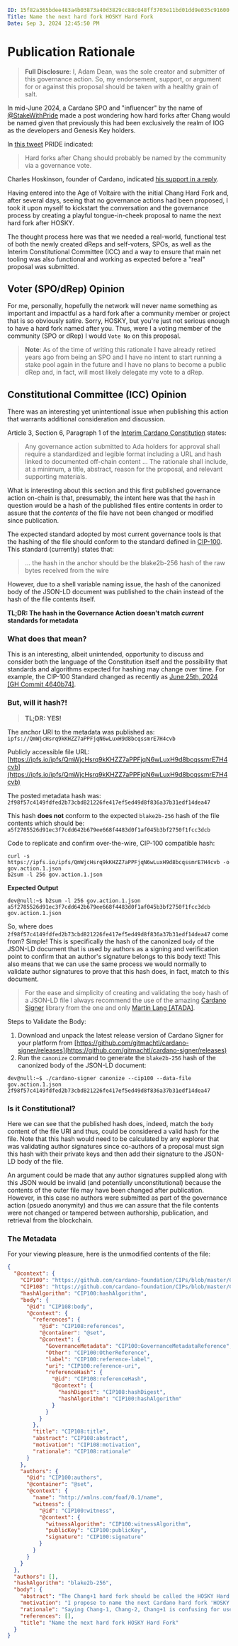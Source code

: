 ```yaml
ID: 15f82a365bdee483a4b03873a40d3829cc88c048ff3703e11bd01dd9e035c91600
Title: Name the next hard fork HOSKY Hard Fork
Date: Sep 3, 2024 12:45:50 PM
```

# Publication Rationale

> **Full Disclosure**: I, Adam Dean, was the sole creator and submitter of this
> governance action. So, my endorsement, support, or argument for or against
> this proposal should be taken with a healthy grain of salt.

In mid-June 2024, a Cardano SPO and "influencer" by the name
of [@StakeWithPride](https://x.com/StakeWithPride) made a post wondering how
hard forks after Chang would be named given that previously this had been
exclusively the realm of IOG as the developers and Genesis Key holders.

In [this tweet](https://x.com/StakeWithPride/status/1800618878243942620) PRIDE
indicated:

> Hard forks after Chang should probably be named by the community via a
> governance vote.

Charles Hoskinson, founder of Cardano, indicated
[his support in a reply](https://x.com/IOHK_Charles/status/1800894722527080700).

Having entered into the Age of Voltaire with the initial Chang Hard Fork and,
after several days, seeing that no governance actions had been proposed, I took
it upon myself to kickstart the conversation and the governance process by
creating a playful tongue-in-cheek proposal to name the next hard fork after
HOSKY.

The thought process here was that we needed a real-world, functional test of
both the newly created dReps and self-voters, SPOs, as well as the Interim
Constitutional Committee (ICC) and a way to ensure that main net tooling was
also functional and working as expected before a "real" proposal was submitted.

## Voter (SPO/dRep) Opinion

For me, personally, hopefully the network will never name something as important
and impactful as a hard fork after a community member or project that is so
obviously satire. Sorry, HOSKY, but you're just not serious enough to have a
hard fork named after you. Thus, were I a voting member of the community (SPO or
dRep) I would `Vote No` on this proposal.

> **Note**: As of the time of writing this rationale I have already retired
> years ago from being an SPO and I have no intent to start running a stake pool
> again in the future and I have no plans to become a public dRep and, in fact,
> will most likely delegate my vote to a dRep.

## Constitutional Committee (ICC) Opinion

There was an interesting yet unintentional issue when publishing this action
that warrants additional consideration and discussion.

Article 3, Section 6, Paragraph 1 of the
[Interim Cardano Constitution](https://constitution.gov.tools/en/interim-constitution#section-6)
states:
> Any governance action submitted to Ada holders for approval shall require a
> standardized and legible format including a URL and hash linked to documented
> off-chain content ... The rationale shall include, at a
> minimum, a title, abstract, reason for the proposal, and relevant supporting
> materials.

What is interesting about this section and this first published governance
action on-chain is that, presumably, the intent here was that the `hash` in
question would be a hash of the published files entire contents in order to
assure that the _contents_ of the file have not been changed or modified since
publication.

The expected standard adopted by most current governance tools is that the
hashing of the file should conform to the standard defined in
[CIP-100](https://github.com/cardano-foundation/CIPs/tree/master/CIP-0100#hashing-and-signatures).
This standard (currently) states that:

> ... the hash in the anchor should be the blake2b-256 hash of the raw bytes
> received from the wire

However, due to a shell variable naming issue, the hash of the canonized body of
the JSON-LD document was published to the chain instead of the hash of the file
contents itself.

**TL;DR: The hash in the Governance Action doesn't match _current_ standards for
metadata**

### What does that mean?

This is an interesting, albeit unintended, opportunity to discuss and consider
both the language of the Constitution itself and the possibility that standards
and algorithms expected for hashing may change over time. For example, the
CIP-100 Standard changed as recently
as [June 25th, 2024 [GH Commit 4640b74]](https://github.com/cardano-foundation/CIPs/commit/4640b74025c4d7f233c47ebc8319e634d2de39de).

### But, will it hash?!

> **TL;DR: YES!**

The anchor URI to the metadata was published as:
`ipfs://QmWjcHsrq9kKHZZ7aPPFjqN6wLuxH9d8bcqssmrE7H4cvb`

Publicly accessible file
URL: [https://ipfs.io/ipfs/QmWjcHsrq9kKHZZ7aPPFjqN6wLuxH9d8bcqssmrE7H4cvb](https://ipfs.io/ipfs/QmWjcHsrq9kKHZZ7aPPFjqN6wLuxH9d8bcqssmrE7H4cvb)

The posted metadata hash was:
`2f98f57c4149fdfed2b73cbd821226fe417ef5ed49d8f836a37b31edf14dea47`

This hash **does not** conform to the expected `blake2b-256` hash of the file
contents which should be:
`a5f2785526d91ec3f7cdd642b679ee668f4483d0f1af045b3bf2750f1fcc3dcb`

Code to replicate and confirm over-the-wire, CIP-100 compatible hash:

```shell
curl -s https://ipfs.io/ipfs/QmWjcHsrq9kKHZZ7aPPFjqN6wLuxH9d8bcqssmrE7H4cvb -o gov.action.1.json
b2sum -l 256 gov.action.1.json
```

**Expected Output**

```shell
dev@null:~$ b2sum -l 256 gov.action.1.json
a5f2785526d91ec3f7cdd642b679ee668f4483d0f1af045b3bf2750f1fcc3dcb  gov.action.1.json
```

So, where
does `2f98f57c4149fdfed2b73cbd821226fe417ef5ed49d8f836a37b31edf14dea47`
come from? Simple! This is specifically the hash of the canonized `body` of the
JSON-LD document that is used by authors as a signing and verification point to
confirm that an author's signature belongs to this body text! This also means
that we can use the same process we would normally to validate author signatures
to prove that this hash does, in fact, match to this document.

> For the ease and simplicity of creating and validating the `body` hash of a
> JSON-LD file I always recommend the use of the amazing
> [Cardano Signer](https://github.com/gitmachtl/cardano-signer/releases)
> library from the one and
> only [Martin Lang [ATADA]](https://github.com/gitmachtl).

Steps to Validate the Body:

1. Download and unpack the latest release version of Cardano Signer for your
   platform from
   [https://github.com/gitmachtl/cardano-signer/releases](https://github.com/gitmachtl/cardano-signer/releases)
2. Run the `canonize` command to generate the `blake2b-256` hash of the
   canonized body of the JSON-LD document:

```shell
dev@null:~$ ./cardano-signer canonize --cip100 --data-file gov.action.1.json
2f98f57c4149fdfed2b73cbd821226fe417ef5ed49d8f836a37b31edf14dea47
```

### Is it Constitutional?

Here we can see that the published hash does, indeed, match the `body` content
of the file URI and thus, could be considered a valid hash for the file. Note
that this hash would need to be calculated by any explorer that was validating
author signatures since co-authors of a proposal must sign this hash with their
private keys and then add their signature to the JSON-LD body of the file.

An argument could be made that any author signatures supplied along with this
JSON would be invalid (and potentially unconstitutional) because the contents of
the outer file may have been changed after publication. However, in this case
no authors were submitted as part of the governance action (psuedo anonymity)
and thus we can assure that the file contents were not changed or tampered
between authorship, publication, and retrieval from the blockchain.

### The Metadata

For your viewing pleasure, here is the unmodified contents of the file:

```json
{
  "@context": {
    "CIP100": "https://github.com/cardano-foundation/CIPs/blob/master/CIP-0100/README.md#",
    "CIP108": "https://github.com/cardano-foundation/CIPs/blob/master/CIP-0108/README.md#",
    "hashAlgorithm": "CIP100:hashAlgorithm",
    "body": {
      "@id": "CIP108:body",
      "@context": {
        "references": {
          "@id": "CIP108:references",
          "@container": "@set",
          "@context": {
            "GovernanceMetadata": "CIP100:GovernanceMetadataReference",
            "Other": "CIP100:OtherReference",
            "label": "CIP100:reference-label",
            "uri": "CIP100:reference-uri",
            "referenceHash": {
              "@id": "CIP108:referenceHash",
              "@context": {
                "hashDigest": "CIP108:hashDigest",
                "hashAlgorithm": "CIP100:hashAlgorithm"
              }
            }
          }
        },
        "title": "CIP108:title",
        "abstract": "CIP108:abstract",
        "motivation": "CIP108:motivation",
        "rationale": "CIP108:rationale"
      }
    },
    "authors": {
      "@id": "CIP100:authors",
      "@container": "@set",
      "@context": {
        "name": "http://xmlns.com/foaf/0.1/name",
        "witness": {
          "@id": "CIP100:witness",
          "@context": {
            "witnessAlgorithm": "CIP100:witnessAlgorithm",
            "publicKey": "CIP100:publicKey",
            "signature": "CIP100:signature"
          }
        }
      }
    }
  },
  "authors": [],
  "hashAlgorithm": "blake2b-256",
  "body": {
    "abstract": "The Chang+1 hard fork should be called the HOSKY Hard Fork",
    "motivation": "I propose to name the next Cardano hard fork 'HOSKY' after Cardano's mutt and the most widely recognized and held asset in the ecosystem.",
    "rationale": "Saying Chang-1, Chang-2, Chang+1 is confusing for users and media. Call the next hard fork HOSKY Hard Fork for the sake of clarity.",
    "references": [],
    "title": "Name the next hard fork HOSKY Hard Fork"
  }
}
```


